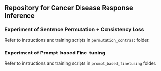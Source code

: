 ## Repository for Cancer Disease Response Inference


### Experiment of Sentence Permutation + Consistency Loss ###

Refer to instructions and training scripts in `permutation_contrast` folder.

### Experiment of Prompt-based Fine-tuning ###

Refer to instructions and training scripts in `prompt_based_finetuning` folder.